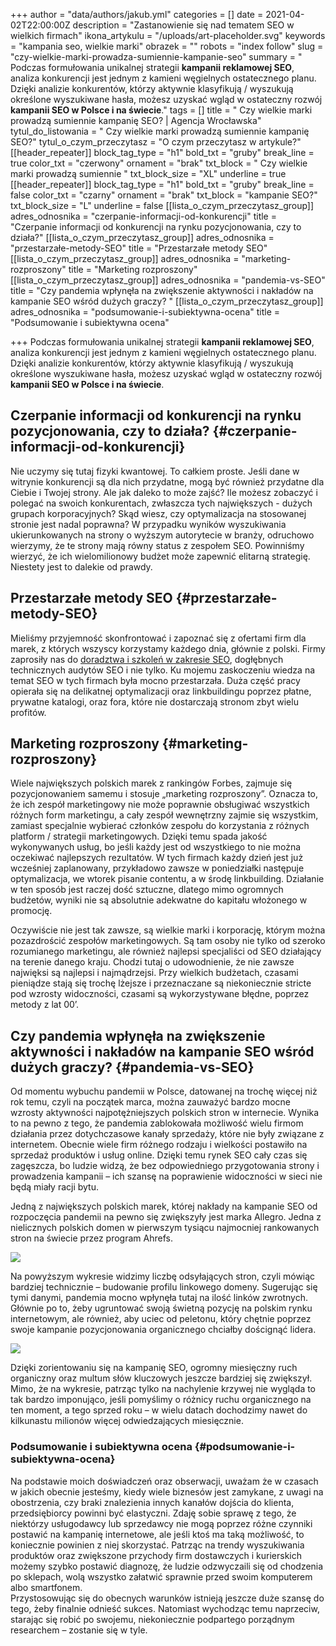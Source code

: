 +++
author = "data/authors/jakub.yml"
categories = []
date = 2021-04-02T22:00:00Z
description = "Zastanowienie się nad tematem SEO w wielkich firmach"
ikona_artykulu = "/uploads/art-placeholder.svg"
keywords = "kampania seo, wielkie marki"
obrazek = ""
robots = "index follow"
slug = "czy-wielkie-marki-prowadza-sumiennie-kampanie-seo"
summary = " Podczas formułowania unikalnej strategii <strong>kampanii reklamowej SEO</strong>, analiza konkurencji jest jednym z kamieni węgielnych ostatecznego planu. Dzięki analizie konkurentów, którzy aktywnie klasyfikują / wyszukują określone wyszukiwane hasła, możesz uzyskać wgląd w ostateczny rozwój <strong>kampanii SEO w Polsce i na świecie</strong>."
tags = []
title = " Czy wielkie marki prowadzą sumiennie kampanię SEO? | Agencja Wrocławska"
tytul_do_listowania = " Czy wielkie marki prowadzą sumiennie kampanię SEO?"
tytul_o_czym_przeczytasz = "O czym przeczytasz w artykule?"
[[header_repeater]]
block_tag_type = "h1"
bold_txt = "gruby"
break_line = true
color_txt = "czerwony"
ornament = "brak"
txt_block = " Czy wielkie marki prowadzą sumiennie "
txt_block_size = "XL"
underline = true
[[header_repeater]]
block_tag_type = "h1"
bold_txt = "gruby"
break_line = false
color_txt = "czarny"
ornament = "brak"
txt_block = "kampanie SEO?"
txt_block_size = "L"
underline = false
[[lista_o_czym_przeczytasz_group]]
adres_odnosnika = "czerpanie-informacji-od-konkurencji"
title = "Czerpanie informacji od konkurencji na rynku pozycjonowania, czy to działa?"
[[lista_o_czym_przeczytasz_group]]
adres_odnosnika = "przestarzałe-metody-SEO"
title = "Przestarzałe metody SEO"
[[lista_o_czym_przeczytasz_group]]
adres_odnosnika = "marketing-rozproszony"
title = "Marketing rozproszony"
[[lista_o_czym_przeczytasz_group]]
adres_odnosnika = "pandemia-vs-SEO"
title = "Czy pandemia wpłynęła na zwiększenie aktywności i nakładów na kampanie SEO wśród dużych graczy? "
[[lista_o_czym_przeczytasz_group]]
adres_odnosnika = "podsumowanie-i-subiektywna-ocena"
title = "Podsumowanie i subiektywna ocena"

+++
Podczas formułowania unikalnej strategii **kampanii reklamowej SEO**, analiza konkurencji jest jednym z kamieni węgielnych ostatecznego planu. Dzięki analizie konkurentów, którzy aktywnie klasyfikują / wyszukują określone wyszukiwane hasła, możesz uzyskać wgląd w ostateczny rozwój **kampanii SEO w Polsce i na świecie**.

## Czerpanie informacji od konkurencji na rynku pozycjonowania, czy to działa? {#czerpanie-informacji-od-konkurencji}

Nie uczymy się tutaj fizyki kwantowej. To całkiem proste. Jeśli dane w witrynie konkurencji są dla nich przydatne, mogą być również przydatne dla Ciebie i Twojej strony. Ale jak daleko to może zajść? Ile możesz zobaczyć i polegać na swoich konkurentach, zwłaszcza tych największych - dużych grupach korporacyjnych? Skąd wiesz, czy optymalizacja na stosowanej stronie jest nadal poprawna? W przypadku wyników wyszukiwania ukierunkowanych na strony o wyższym autorytecie w branży, odruchowo wierzymy, że te strony mają równy status z zespołem SEO. Powinniśmy wierzyć, że ich wielomilionowy budżet może zapewnić elitarną strategię. Niestety jest to dalekie od prawdy.

## Przestarzałe metody SEO {#przestarzałe-metody-SEO}

Mieliśmy przyjemność skonfrontować i zapoznać się z ofertami firm dla marek, z których wszyscy korzystamy każdego dnia, głównie z polski. Firmy zaprosiły nas do [doradztwa i szkoleń w zakresie SEO](https://agencjawroclawska.pl/konsultacje-seo/), dogłębnych technicznych audytów SEO i nie tylko. Ku mojemu zaskoczeniu wiedza na temat SEO w tych firmach była mocno przestarzała. Duża część pracy opierała się na delikatnej optymalizacji oraz linkbuildingu poprzez płatne, prywatne katalogi, oraz fora, które nie dostarczają stronom zbyt wielu profitów.

## Marketing rozproszony {#marketing-rozproszony}

Wiele największych polskich marek z rankingów Forbes, zajmuje się pozycjonowaniem samemu i stosuje „marketing rozproszony”. Oznacza to, że ich zespół marketingowy nie może poprawnie obsługiwać wszystkich różnych form marketingu, a cały zespół wewnętrzny zajmie się wszystkim, zamiast specjalnie wybierać członków zespołu do korzystania z różnych platform / strategii marketingowych. Dzięki temu spada jakość wykonywanych usług, bo jeśli każdy jest od wszystkiego to nie można oczekiwać najlepszych rezultatów. W tych firmach każdy dzień jest już wcześniej zaplanowany, przykładowo zawsze w poniedziałki następuje optymalizacja, we wtorek pisanie contentu, a w środę linkbuilding. Działanie w ten sposób jest raczej dość sztuczne, dlatego mimo ogromnych budżetów, wyniki nie są absolutnie adekwatne do kapitału włożonego w promocję.

Oczywiście nie jest tak zawsze, są wielkie marki i korporację, którym można pozazdrościć zespołów marketingowych. Są tam osoby nie tylko od szeroko rozumianego marketingu, ale również najlepsi specjaliści od SEO działający na terenie danego kraju. Chodzi tutaj o udowodnienie, że nie zawsze najwięksi są najlepsi i najmądrzejsi. Przy wielkich budżetach, czasami pieniądze stają się trochę lżejsze i przeznaczane są niekoniecznie stricte pod wzrosty widoczności, czasami są wykorzystywane błędne, poprzez metody z lat 00’.

## Czy pandemia wpłynęła na zwiększenie aktywności i nakładów na kampanie SEO wśród dużych graczy? {#pandemia-vs-SEO}

Od momentu wybuchu pandemii w Polsce, datowanej na trochę więcej niż rok temu, czyli na początek marca, można zauważyć bardzo mocne wzrosty aktywności najpotężniejszych polskich stron w internecie. Wynika to na pewno z tego, że pandemia zablokowała możliwość wielu firmom działania przez dotychczasowe kanały sprzedaży, które nie były związane z internetem. Obecnie wiele firm różnego rodzaju i wielkości postawiło na sprzedaż produktów i usług online. Dzięki temu rynek SEO cały czas się zagęszcza, bo ludzie widzą, że bez odpowiedniego przygotowania strony i prowadzenia kampanii – ich szansę na poprawienie widoczności w sieci nie będą miały racji bytu.

Jedną z największych polskich marek, której nakłady na kampanie SEO od rozpoczęcia pandemii na pewno się zwiększyły jest marka Allegro. Jedna z nielicznych polskich domen w pierwszym tysiącu najmocniej rankowanych stron na świecie przez program Ahrefs.

![](/uploads/art1.png)

Na powyższym wykresie widzimy liczbę odsyłających stron, czyli mówiąc bardziej technicznie – budowanie profilu linkowego domeny. Sugerując się tymi danymi, pandemia mocno wpłynęła tutaj na ilość linków zwrotnych. Głównie po to, żeby ugruntować swoją świetną pozycję na polskim rynku internetowym, ale również, aby uciec od peletonu, który chętnie poprzez swoje kampanie pozycjonowania organicznego chciałby doścignąć lidera.

![](/uploads/art2.png)

Dzięki zorientowaniu się na kampanię SEO, ogromny miesięczny ruch organiczny oraz multum słów kluczowych jeszcze bardziej się zwiększył. Mimo, że na wykresie, patrząc tylko na nachylenie krzywej nie wygląda to tak bardzo imponująco, jeśli pomyślimy o różnicy ruchu organicznego na ten moment, a tego sprzed roku – w wielu datach dochodzimy nawet do kilkunastu milionów więcej odwiedzających miesięcznie.

### Podsumowanie i subiektywna ocena {#podsumowanie-i-subiektywna-ocena}

Na podstawie moich doświadczeń oraz obserwacji, uważam że w czasach w jakich obecnie jesteśmy, kiedy wiele biznesów jest zamykane, z uwagi na obostrzenia, czy braki znalezienia innych kanałów dojścia do klienta, przedsiębiorcy powinni być elastyczni. Zdaję sobie sprawę z tego, że niektórzy usługodawcy lub sprzedawcy nie mogą poprzez różne czynniki postawić na kampanię internetowe, ale jeśli ktoś ma taką możliwość, to koniecznie powinien z niej skorzystać. Patrząc na trendy wyszukiwania produktów oraz zwiększone przychody firm dostawczych i kurierskich możemy szybko postawić diagnozę, że ludzie odzwyczaili się od chodzenia po sklepach, wolą wszystko załatwić sprawnie przed swoim komputerem albo smartfonem.  
Przystosowując się do obecnych warunków istnieją jeszcze duże szansę do tego, żeby finalnie odnieść sukces. Natomiast wychodząc temu naprzeciw, starając się robić po swojemu, niekoniecznie podpartego porządnym researchem – zostanie się w tyle.
